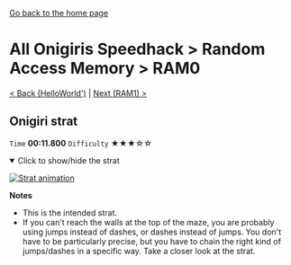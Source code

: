 [Go back to the home page](https://github.com/Doublevil/scbspeedrun)

# All Onigiris Speedhack > Random Access Memory > RAM0

[< Back (HelloWorld')](https://github.com/Doublevil/scbspeedrun/blob/main/levels/arb_sh/sl/HelloWorld'.md) | [Next (RAM1) >](https://github.com/Doublevil/scbspeedrun/blob/main/levels/arb_sh/RAM/RAM1.md)

## Onigiri strat

`Time` **00:11.800** `Difficulty` ★★★☆☆
<details open>
  <summary>Click to show/hide the strat</summary>

  [![Strat animation](https://github.com/Doublevil/scbspeedrun/blob/main/media/levels/RAM/RAM0_OnigiriStrat.webp)](https://github.com/Doublevil/scbspeedrun/blob/main/media/levels/RAM/RAM0_OnigiriStrat.mp4?raw=true)

  **Notes**
  - This is the intended strat.
  - If you can't reach the walls at the top of the maze, you are probably using jumps instead of dashes, or dashes instead of jumps. You don't have to be particularly precise, but you have to chain the right kind of jumps/dashes in a specific way. Take a closer look at the strat.
</details>
